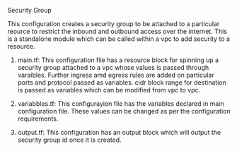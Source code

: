 Security Group

This configuration creates a security group to be attached to a particular reource to restrict the inbound and outbound access over the internet. This is a standalone module which can be called within a vpc to add security to a resource.

1. main.tf: This configuration file has a resource block for spinning up a security group attached to a vpc whose values is passed through varaibles. Further ingress amd egress rules are added on particular ports and protocol passed as variables. cidr block range for destination is passed as variables which can be modified from vpc to vpc.

2. variabbles.tf: This configurayion file has the variables declared in main configuration file. These values can be changed as per the configuration requirements.

3. output.tf: This configuration has an output block which will output the security group id once it is created.